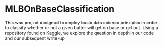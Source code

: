 # MLBOnBaseClassification
This was project designed to employ basic data science principles in order to classify whether or not a given batter will get on base or get out. Using a repository found on Kaggle, we explore the question in depth in our code and our subsequent write-up.
